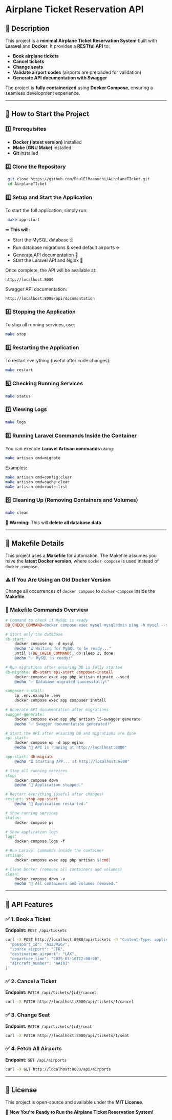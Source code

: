 # **Airplane Ticket Reservation API**

## **📌 Description**
This project is a **minimal Airplane Ticket Reservation System** built with **Laravel** and **Docker**. It provides a **RESTful API** to:

- **Book airplane tickets**
- **Cancel tickets**
- **Change seats**
- **Validate airport codes** (airports are preloaded for validation)
- **Generate API documentation with Swagger**

The project is **fully containerized** using **Docker Compose**, ensuring a seamless development experience.

---

## **🚀 How to Start the Project**

### **1️⃣ Prerequisites**
- **Docker (latest version)** installed
- **Make (GNU Make)** installed
- **Git** installed

### **2️⃣ Clone the Repository**
```sh
 git clone https://github.com/PaulElMaaouchi/AirplaneTIcket.git
 cd AirplaneTIcket
```

### **3️⃣ Setup and Start the Application**
To start the full application, simply run:
```sh
 make app-start
```
➡ **This will:**
- Start the MySQL database 🗄️
- Run database migrations & seed default airports ✈️
- Generate API documentation 📜
- Start the Laravel API and Nginx 🚀

Once complete, the API will be available at:
```
http://localhost:8080
```
Swagger API documentation:
```
http://localhost:8080/api/documentation
```

### **4️⃣ Stopping the Application**
To stop all running services, use:
```sh
make stop
```

### **5️⃣ Restarting the Application**
To restart everything (useful after code changes):
```sh
make restart
```

### **6️⃣ Checking Running Services**
```sh
make status
```

### **7️⃣ Viewing Logs**
```sh
make logs
```

### **8️⃣ Running Laravel Commands Inside the Container**
You can execute **Laravel Artisan commands** using:
```sh
make artisan cmd=migrate
```
Examples:
```sh
make artisan cmd=config:clear
make artisan cmd=cache:clear
make artisan cmd=route:list
```

### **9️⃣ Cleaning Up (Removing Containers and Volumes)**
```sh
make clean
```
🚨 **Warning:** This will **delete all database data**.

---

## **🔧 Makefile Details**
This project uses a **Makefile** for automation. The Makefile assumes you have the **latest Docker version**, where `docker compose` is used instead of `docker-compose`.

### **⚠️ If You Are Using an Old Docker Version**
Change all occurrences of `docker compose` to `docker-compose` inside the **Makefile**.

### **📜 Makefile Commands Overview**
```makefile
# Command to check if MySQL is ready
DB_CHECK_COMMAND=docker compose exec mysql mysqladmin ping -h mysql --silent

# Start only the database
db-start:
	docker compose up -d mysql
	@echo "⏳ Waiting for MySQL to be ready..."
	until $(DB_CHECK_COMMAND); do sleep 2; done
	@echo "✅ MySQL is ready!"

# Run migrations after ensuring DB is fully started
db-migrate: db-start api-start composer-install
	docker compose exec app php artisan migrate --seed
	@echo "✅ Database migrated successfully!"

composer-install:
	cp .env.example .env
	docker compose exec app composer install

# Generate API documentation after migrations
swagger-generate:
	docker compose exec app php artisan l5-swagger:generate
	@echo "✅ Swagger documentation generated!"

# Start the API after ensuring DB and migrations are done
api-start:
	docker compose up -d app nginx
	@echo "🚀 API is running at http://localhost:8080"

app-start: db-migrate
	@echo "⏳ Starting APP... at http://localhost:8080"

# Stop all running services
stop:
	docker compose down
	@echo "🛑 Application stopped."

# Restart everything (useful after changes)
restart: stop app-start
	@echo "🔄 Application restarted."

# Show running services
status:
	docker compose ps

# Show application logs
logs:
	docker compose logs -f

# Run Laravel commands inside the container
artisan:
	docker compose exec app php artisan $(cmd)

# Clean Docker (removes all containers and volumes)
clean:
	docker compose down -v
	@echo "🧹 All containers and volumes removed."
```

---

## **📌 API Features**
### ✅ **1. Book a Ticket**
**Endpoint:** `POST /api/tickets`
```sh
curl -X POST http://localhost:8080/api/tickets -H "Content-Type: application/json" -d '{
  "passport_id": "A1234567",
  "source_airport": "JFK",
  "destination_airport": "LAX",
  "departure_time": "2025-03-10T12:00:00",
  "aircraft_number": "AA101"
}'
```
### ✅ **2. Cancel a Ticket**
**Endpoint:** `PATCH /api/tickets/{id}/cancel`
```sh
curl -X PATCH http://localhost:8080/api/tickets/1/cancel
```
### ✅ **3. Change Seat**
**Endpoint:** `PATCH /api/tickets/{id}/seat`
```sh
curl -X PATCH http://localhost:8080/api/tickets/1/seat
```
### ✅ **4. Fetch All Airports**
**Endpoint:** `GET /api/airports`
```sh
curl -X GET http://localhost:8080/api/airports
```

---

## **📜 License**
This project is open-source and available under the **MIT License**.

🚀 **Now You're Ready to Run the Airplane Ticket Reservation System!**

